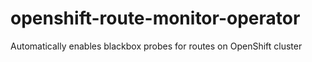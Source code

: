 # openshift-route-monitor-operator
Automatically enables blackbox probes for routes on OpenShift cluster 
